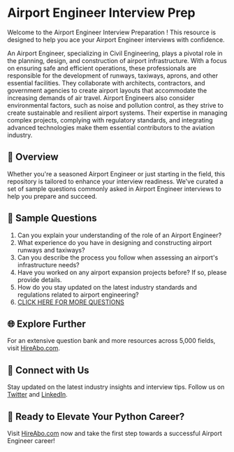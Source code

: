 # Airport Engineer Interview Prep

Welcome to the Airport Engineer Interview Preparation ! This resource is designed to help you ace your Airport Engineer interviews with confidence.

An Airport Engineer, specializing in Civil Engineering, plays a pivotal role in the planning, design, and construction of airport infrastructure. With a focus on ensuring safe and efficient operations, these professionals are responsible for the development of runways, taxiways, aprons, and other essential facilities. They collaborate with architects, contractors, and government agencies to create airport layouts that accommodate the increasing demands of air travel. Airport Engineers also consider environmental factors, such as noise and pollution control, as they strive to create sustainable and resilient airport systems. Their expertise in managing complex projects, complying with regulatory standards, and integrating advanced technologies make them essential contributors to the aviation industry.

## 🚀 Overview

Whether you're a seasoned Airport Engineer or just starting in the field, this repository is tailored to enhance your interview readiness. We've curated a set of sample questions commonly asked in Airport Engineer interviews to help you prepare and succeed.

## 📝 Sample Questions

1. Can you explain your understanding of the role of an Airport Engineer?
2. What experience do you have in designing and constructing airport runways and taxiways?
3. Can you describe the process you follow when assessing an airport's infrastructure needs?
4. Have you worked on any airport expansion projects before? If so, please provide details.
5. How do you stay updated on the latest industry standards and regulations related to airport engineering?
6. [CLICK HERE FOR MORE QUESTIONS](https://hireabo.com/job/3_0_32/Airport%20Engineer)

## 🌐 Explore Further

For an extensive question bank and more resources across 5,000 fields, visit [HireAbo.com](https://www.hireabo.com).

## 📱 Connect with Us

Stay updated on the latest industry insights and interview tips. Follow us on [Twitter](https://twitter.com/hireabo) and [LinkedIn](https://www.linkedin.com/in/hire-abo-3609972a8/).

## 🚀 Ready to Elevate Your Python Career?

Visit [HireAbo.com](https://www.hireabo.com) now and take the first step towards a successful Airport Engineer career!